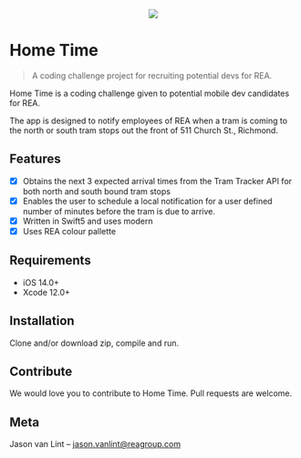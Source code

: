 
<p align="center">
  <img src="https://git.realestate.com.au/jason-vanlint/Home-Time/blob/main/Home%20Time/App%20Specific/Assets.xcassets/AppIcon.appiconset/Artboard-1.png"/>
</p>

# Home Time

> A coding challenge project for recruiting potential devs for REA.

Home Time is a coding challenge given to potential mobile dev candidates for REA.

The app is designed to notify employees of REA when a tram is coming to the north or south tram stops out the front of 511 Church St., Richmond.

## Features

- [x] Obtains the next 3 expected arrival times from the Tram Tracker API for both north and south bound tram stops
- [x] Enables the user to schedule a local notification for a user defined number of minutes before the tram is due to arrive.
- [x] Written in Swift5 and uses modern 
- [x] Uses REA colour pallette

## Requirements

- iOS 14.0+
- Xcode 12.0+

## Installation

Clone and/or download zip, compile and run.

## Contribute

We would love you to contribute to Home Time. Pull requests are welcome.

## Meta

Jason van Lint – jason.vanlint@reagroup.com

